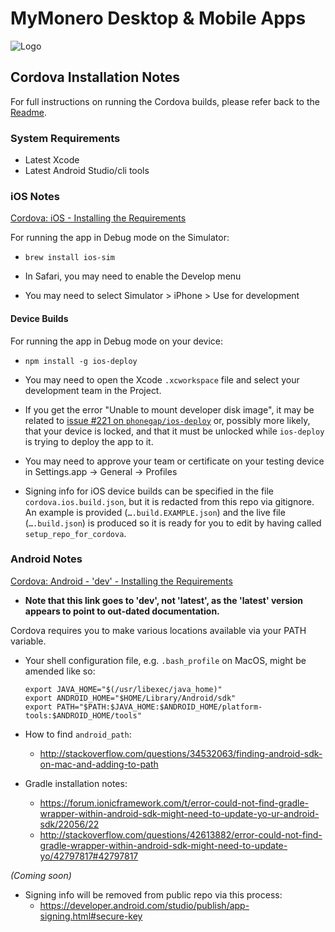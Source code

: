 # MyMonero Desktop & Mobile Apps

![Logo](https://raw.githubusercontent.com/mymonero/mymonero-app-js/master/docs/assets/icon_100.png "Logo")

## Cordova Installation Notes

For full instructions on running the Cordova builds, please refer back to the [Readme](./README.md).

### System Requirements

 * Latest Xcode
 * Latest Android Studio/cli tools

### iOS Notes

[Cordova: iOS - Installing the Requirements](https://cordova.apache.org/docs/en/latest/guide/platforms/ios/#installing-the-requirements)

For running the app in Debug mode on the Simulator:

* `brew install ios-sim`

* In Safari, you may need to enable the Develop menu

* You may need to select Simulator > iPhone > Use for development

#### Device Builds

For running the app in Debug mode on your device:

* `npm install -g ios-deploy`

* You may need to open the Xcode `.xcworkspace` file and select your development team in the Project.

* If you get the error "Unable to mount developer disk image", it may be related to [issue #221 on `phonegap/ios-deploy`](https://github.com/phonegap/ios-deploy/issues/221) or, possibly more likely, that your device is locked, and that it must be unlocked while `ios-deploy` is trying to deploy the app to it.

* You may need to approve your team or certificate on your testing device in Settings.app -> General -> Profiles

* Signing info for iOS device builds can be specified in the file `cordova.ios.build.json`, but it is redacted from this repo via gitignore. An example is provided (`….build.EXAMPLE.json`) and the live file (`….build.json`) is produced so it is ready for you to edit by having called `setup_repo_for_cordova`. 


### Android Notes

[Cordova: Android - 'dev' - Installing the Requirements](https://cordova.apache.org/docs/en/dev/guide/platforms/android/index.html#installing-the-requirements)

* **Note that this link goes to 'dev', not 'latest', as the 'latest' version appears to point to out-dated documentation.**

Cordova requires you to make various locations available via your PATH variable.

* Your shell configuration file, e.g. `.bash_profile` on MacOS, might be amended like so:

	```
	export JAVA_HOME="$(/usr/libexec/java_home)"
	export ANDROID_HOME="$HOME/Library/Android/sdk"
	export PATH="$PATH:$JAVA_HOME:$ANDROID_HOME/platform-tools:$ANDROID_HOME/tools"
	```
 
* How to find `android_path`: 
	* http://stackoverflow.com/questions/34532063/finding-android-sdk-on-mac-and-adding-to-path

* Gradle installation notes:
	* https://forum.ionicframework.com/t/error-could-not-find-gradle-wrapper-within-android-sdk-might-need-to-update-yo-ur-android-sdk/22056/22
	* http://stackoverflow.com/questions/42613882/error-could-not-find-gradle-wrapper-within-android-sdk-might-need-to-update-yo/42797817#42797817


*(Coming soon)*

* Signing info will be removed from public repo via this process:
	* https://developer.android.com/studio/publish/app-signing.html#secure-key



